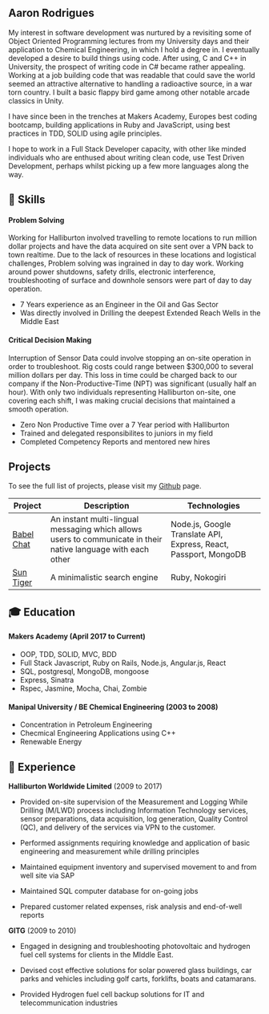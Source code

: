 ## Aaron Rodrigues

My interest in software development was nurtured by a revisiting some of Object Oriented Programming lectures from my University days and their application to Chemical Engineering, in which I hold a degree in. I eventually developed a desire to build things using code. After using, C and C++ in University, the prospect of writing code in C# became rather appealing. Working at a job building code that was readable that could save the world seemed an attractive alternative to handling a radioactive source, in a war torn country. I built a basic flappy bird game among other notable arcade classics in Unity. 

I have since been in the trenches at Makers Academy, Europes best coding bootcamp, building applications in Ruby and JavaScript, using best practices in TDD, SOLID using agile principles.

I hope to work in a Full Stack Developer capacity, with other like minded individuals who are enthused about writing clean code, use Test Driven Development, perhaps whilst picking up a few more languages along the way.

## :book: <a name="skills">Skills</a>

#### Problem Solving

Working for Halliburton involved travelling to remote locations to run million dollar projects and have the data acquired on site sent over a VPN back to town realtime. Due to the lack of resources in these locations and logistical challenges, Problem solving was ingrained in day to day work. Working around power shutdowns, safety drills, electronic interference, troubleshooting of surface and downhole sensors were part of day to day operation.

- 7 Years experience as an Engineer in the Oil and Gas Sector
- Was directly involved in Drilling the deepest Extended Reach Wells in the Middle East

#### Critical Decision Making

Interruption of Sensor Data could involve stopping an on-site operation in order to troubleshoot. Rig costs could range between $300,000 to several million dollars per day. This loss in time could be charged back to our company if the Non-Productive-Time (NPT) was significant (usually half an hour). With only two individuals representing Halliburton on-site, one covering each shift, I was making crucial decisions that maintained a smooth operation.

- Zero Non Productive Time over a 7 Year period with Halliburton
- Trained and delegated responsibilites to juniors in my field
- Completed Competency Reports and mentored new hires

## Projects

To see the full list of projects, please visit my [Github](https://github.com/panteha) page.

| Project           | Description | Technologies |
|---                |---          |---           |
| [Babel Chat](https://github.com/panteha/BabelChat) | An instant multi-lingual messaging which allows users to communicate in their native language with each other | Node.js, Google Translate API, Express, React, Passport, MongoDB |
| [Sun Tiger](https://github.com/AaronRodrigues/search_engine) | A minimalistic search engine | Ruby, Nokogiri |


## :mortar_board: <a name="education">Education</a>

#### Makers Academy (April 2017 to Current)

- OOP, TDD, SOLID, MVC, BDD
- Full Stack Javascript, Ruby on Rails, Node.js, Angular.js, React
- SQL, postgresql, MongoDB, mongoose
- Express, Sinatra
- Rspec, Jasmine, Mocha, Chai, Zombie

#### Manipal University / BE Chemical Engineering (2003 to 2008)

- Concentration in Petroleum Engineering
- Checmical Engineering Applications using C++
- Renewable Energy

## :school: <a name="experience">Experience</a>

**Halliburton Worldwide Limited** (2009 to 2017)  

- Provided on-site supervision of the Measurement and Logging While Drilling (M/LWD)
  process including Information Technology services, sensor preparations, data
  acquisition, log generation, Quality Control (QC), and delivery of the services via VPN to
  the customer.

- Performed assignments requiring knowledge and application of basic engineering and
  measurement while drilling principles

- Maintained equipment inventory and supervised movement to and from well site via SAP

- Maintained SQL computer database for on-going jobs

- Prepared customer related expenses, risk analysis and end-of-well reports

**GITG** (2009 to 2010)   

- Engaged in designing and troubleshooting photovoltaic and hydrogen fuel cell systems for
  clients in the MIddle East.

- Devised cost effective solutions for solar powered glass buildings, car parks and vehicles
  including golf carts, forklifts, boats and catamarans.

- Provided Hydrogen fuel cell backup solutions for IT and telecommunication industries
